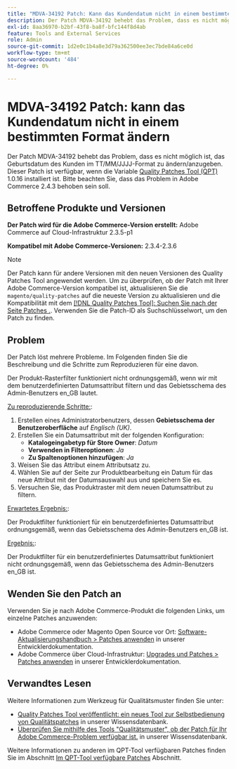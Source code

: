 ```yaml
---
title: "MDVA-34192 Patch: Kann das Kundendatum nicht in einem bestimmten Format ändern"
description: Der Patch MDVA-34192 behebt das Problem, dass es nicht möglich ist, das Geburtsdatum des Kunden im TT/MM/JJJJ-Format zu ändern/anzugeben. Dieser Patch ist verfügbar, wenn das [Quality Patches Tool (QPT)](/help/announcements/adobe-commerce-announcements/magento-quality-patches-released-new-tool-to-self-serve-quality-patches.md) 1.0.16 installiert ist. Bitte beachten Sie, dass das Problem in Adobe Commerce 2.4.3 behoben sein soll.
exl-id: 8aa36970-b2bf-43f8-ba8f-bfc144f8d4ab
feature: Tools and External Services
role: Admin
source-git-commit: 1d2e0c1b4a8e3d79a362500ee3ec7bde84a6ce0d
workflow-type: tm+mt
source-wordcount: '484'
ht-degree: 0%

---
```


# MDVA-34192 Patch: kann das Kundendatum nicht in einem bestimmten Format ändern

Der Patch MDVA-34192 behebt das Problem, dass es nicht möglich ist, das Geburtsdatum des Kunden im TT/MM/JJJJ-Format zu ändern/anzugeben. Dieser Patch ist verfügbar, wenn die Variable [Quality Patches Tool (QPT)](/help/announcements/adobe-commerce-announcements/magento-quality-patches-released-new-tool-to-self-serve-quality-patches.md) 1.0.16 installiert ist. Bitte beachten Sie, dass das Problem in Adobe Commerce 2.4.3 behoben sein soll.

## Betroffene Produkte und Versionen

**Der Patch wird für die Adobe Commerce-Version erstellt:** Adobe Commerce auf Cloud-Infrastruktur 2.3.5-p1

**Kompatibel mit Adobe Commerce-Versionen:** 2.3.4-2.3.6

>[!NOTE]
>
>Der Patch kann für andere Versionen mit den neuen Versionen des Quality Patches Tool angewendet werden. Um zu überprüfen, ob der Patch mit Ihrer Adobe Commerce-Version kompatibel ist, aktualisieren Sie die `magento/quality-patches` auf die neueste Version zu aktualisieren und die Kompatibilität mit dem [[!DNL Quality Patches Tool]: Suchen Sie nach der Seite Patches .](https://devdocs.magento.com/quality-patches/tool.html#patch-grid). Verwenden Sie die Patch-ID als Suchschlüsselwort, um den Patch zu finden.

## Problem

Der Patch löst mehrere Probleme. Im Folgenden finden Sie die Beschreibung und die Schritte zum Reproduzieren für eine davon.

Der Produkt-Rasterfilter funktioniert nicht ordnungsgemäß, wenn wir mit dem benutzerdefinierten Datumsattribut filtern und das Gebietsschema des Admin-Benutzers en\_GB lautet.

<u>Zu reproduzierende Schritte:</u>:

1. Erstellen eines Administratorbenutzers, dessen **Gebietsschema der Benutzeroberfläche** auf *Englisch (UK)*.
1. Erstellen Sie ein Datumsattribut mit der folgenden Konfiguration:
   * **Katalogeingabetyp für Store Owner**: *Datum*
   * **Verwenden in Filteroptionen**: *Ja*
   * **Zu Spaltenoptionen hinzufügen**: *Ja*
1. Weisen Sie das Attribut einem Attributsatz zu.
1. Wählen Sie auf der Seite zur Produktbearbeitung ein Datum für das neue Attribut mit der Datumsauswahl aus und speichern Sie es.
1. Versuchen Sie, das Produktraster mit dem neuen Datumsattribut zu filtern.

<u>Erwartetes Ergebnis:</u>:

Der Produktfilter funktioniert für ein benutzerdefiniertes Datumsattribut ordnungsgemäß, wenn das Gebietsschema des Admin-Benutzers en\_GB ist.

<u>Ergebnis:</u>:

Der Produktfilter für ein benutzerdefiniertes Datumsattribut funktioniert nicht ordnungsgemäß, wenn das Gebietsschema des Admin-Benutzers en\_GB ist.

## Wenden Sie den Patch an

Verwenden Sie je nach Adobe Commerce-Produkt die folgenden Links, um einzelne Patches anzuwenden:

* Adobe Commerce oder Magento Open Source vor Ort: [Software-Aktualisierungshandbuch > Patches anwenden](https://devdocs.magento.com/guides/v2.4/comp-mgr/patching/mqp.html) in unserer Entwicklerdokumentation.
* Adobe Commerce über Cloud-Infrastruktur: [Upgrades und Patches > Patches anwenden](https://devdocs.magento.com/cloud/project/project-patch.html) in unserer Entwicklerdokumentation.

## Verwandtes Lesen

Weitere Informationen zum Werkzeug für Qualitätsmuster finden Sie unter:

* [Quality Patches Tool veröffentlicht: ein neues Tool zur Selbstbedienung von Qualitätspatches](/help/announcements/adobe-commerce-announcements/magento-quality-patches-released-new-tool-to-self-serve-quality-patches.md) in unserer Wissensdatenbank.
* [Überprüfen Sie mithilfe des Tools &quot;Qualitätsmuster&quot;, ob der Patch für Ihr Adobe Commerce-Problem verfügbar ist.](/help/support-tools/patches-available-in-qpt-tool/check-patch-for-magento-issue-with-magento-quality-patches.md) in unserer Wissensdatenbank.

Weitere Informationen zu anderen im QPT-Tool verfügbaren Patches finden Sie im Abschnitt [Im QPT-Tool verfügbare Patches](https://support.magento.com/hc/en-us/sections/360010506631-Patches-available-in-QPT-tool-) Abschnitt.
